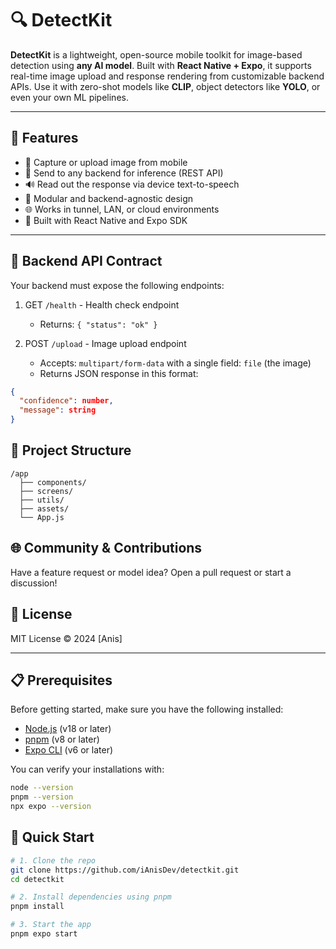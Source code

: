 # 🔍 DetectKit

**DetectKit** is a lightweight, open-source mobile toolkit for image-based detection using **any AI model**. Built with **React Native + Expo**, it supports real-time image upload and response rendering from customizable backend APIs. Use it with zero-shot models like **CLIP**, object detectors like **YOLO**, or even your own ML pipelines.

---

## 📱 Features

- 📸 Capture or upload image from mobile
- 🧠 Send to any backend for inference (REST API)
- 🔊 Read out the response via device text-to-speech
- 🧩 Modular and backend-agnostic design
- 🌐 Works in tunnel, LAN, or cloud environments
- 🧪 Built with React Native and Expo SDK

---

## 🔧 Backend API Contract

Your backend must expose the following endpoints:

1. GET `/health` - Health check endpoint
   - Returns: `{ "status": "ok" }`

2. POST `/upload` - Image upload endpoint
   - Accepts: `multipart/form-data` with a single field: `file` (the image)
   - Returns JSON response in this format:

```json
{
  "confidence": number,
  "message": string
}
```

## 📁 Project Structure

```
/app
  ├── components/
  ├── screens/
  ├── utils/
  ├── assets/
  └── App.js
```

## 🌐 Community & Contributions

Have a feature request or model idea? Open a pull request or start a discussion!

## 📄 License

MIT License © 2024 [Anis]

---

## 📋 Prerequisites

Before getting started, make sure you have the following installed:

- [Node.js](https://nodejs.org/) (v18 or later)
- [pnpm](https://pnpm.io/) (v8 or later)
- [Expo CLI](https://docs.expo.dev/get-started/installation/) (v6 or later)

You can verify your installations with:

```bash
node --version
pnpm --version
npx expo --version
```

## 🚀 Quick Start

```bash
# 1. Clone the repo
git clone https://github.com/iAnisDev/detectkit.git
cd detectkit

# 2. Install dependencies using pnpm
pnpm install

# 3. Start the app
pnpm expo start
